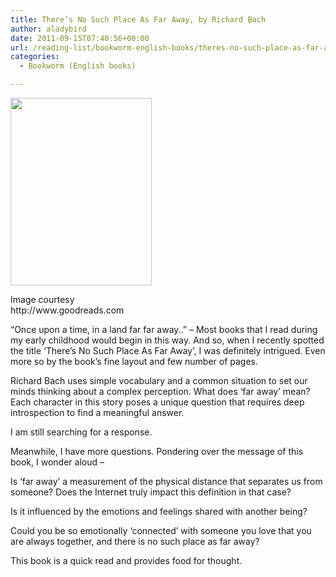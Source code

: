 ```yaml
---
title: There’s No Such Place As Far Away, by Richard Bach
author: aladybird
date: 2011-09-15T07:40:56+00:00
url: /reading-list/bookworm-english-books/theres-no-such-place-as-far-away-by-richard-bach/
categories:
  - Bookworm (English books)

---
```

<div id="attachment_165" style="width: 236px" class="wp-caption aligncenter">
  <a href="http://funderfulworld.files.wordpress.com/2011/09/theres_no_such_place_as_far_away1.jpg"><img class="size-medium wp-image-165" title="theres_no_such_place_as_far_away" src="http://funderfulworld.files.wordpress.com/2011/09/theres_no_such_place_as_far_away1.jpg?w=226" alt="" width="226" height="300" srcset="http://funderfulworld.com/wp-content/uploads/2011/09/theres_no_such_place_as_far_away1.jpg 359w, http://funderfulworld.com/wp-content/uploads/2011/09/theres_no_such_place_as_far_away1-226x300.jpg 226w" sizes="(max-width: 226px) 100vw, 226px" /></a>
  
  <p class="wp-caption-text">
    Image courtesy http://www.goodreads.com
  </p>
</div>

<p style="text-align:left;">
  &#8220;Once upon a time, in a land far far away..&#8221; &#8211; Most books that I read during my early childhood would begin in this way. And so, when I recently spotted the title &#8216;There&#8217;s No Such Place As Far Away&#8217;, I was definitely intrigued. Even more so by the book&#8217;s fine layout and few number of pages.
</p>

<p style="text-align:left;">
  Richard Bach uses simple vocabulary and a common situation to set our minds thinking about a complex perception. What does &#8216;far away&#8217; mean? Each character in this story poses a unique question that requires deep introspection to find a meaningful answer.
</p>

<p style="text-align:left;">
  I am still searching for a response.
</p>

<p style="text-align:left;">
  <p style="text-align:left;">
    Meanwhile, I have more questions. Pondering over the message of this book, I wonder aloud &#8211;
  </p>
  
  <p style="text-align:left;">
    Is &#8216;far away&#8217; a measurement of the physical distance that separates us from someone? Does the Internet truly impact this definition in that case?
  </p>
  
  <p style="text-align:left;">
    Is it influenced by the emotions and feelings shared with another being?
  </p>
  
  <p style="text-align:left;">
    Could you be so emotionally &#8216;connected&#8217; with someone you love that you are always together, and there is no such place as far away?
  </p>
  
  <p style="text-align:left;">
    This book is a quick read and provides food for thought.
  </p>